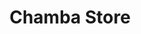 ---
title: "Chamba Store"
url: /accra/chamba-store-al-waleed-bin-talal-highway/
shop: convenience
---